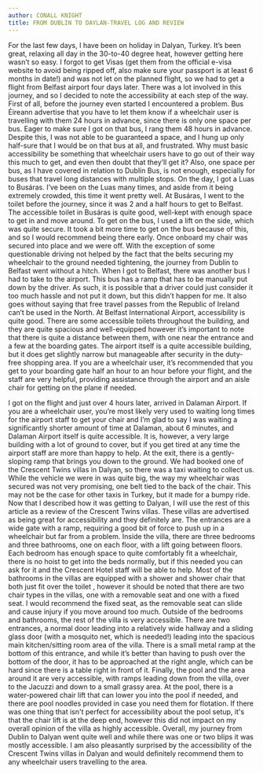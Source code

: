```yaml
---
author: CONALL KNIGHT
title: FROM DUBLIN TO DAYLAN-TRAVEL LOG AND REVIEW
---
```


For the last few days, I have been on holiday in Dalyan, Turkey. It’s been great, relaxing all
day in the 30-to-40 degree heat, however getting here wasn’t so easy. I forgot to get Visas
(get them from the official e-visa website to avoid being ripped off, also make sure your
passport is at least 6 months in date!) and was not let on the planned flight, so we had to
get a flight from Belfast airport four days later. There was a lot involved in this journey, and
so I decided to note the accessibility at each step of the way.
First of all, before the journey even started I encountered a problem. Bus Éireann advertise
that you have to let them know if a wheelchair user is travelling with them 24 hours in
advance, since there is only one space per bus. Eager to make sure I got on that bus, I rang
them 48 hours in advance. Despite this, I was not able to be guaranteed a space, and I hung
up only half-sure that I would be on that bus at all, and frustrated. Why must basic
accessibility be something that wheelchair users have to go out of their way this much to
get, and even then doubt that they’ll get it? Also, one space per bus, as I have covered in
relation to Dublin Bus, is not enough, especially for buses that travel long distances with
multiple stops.
On the day, I got a Luas to Busáras. I’ve been on the Luas many times, and aside from it
being extremely crowded, this time it went pretty well. At Busáras, I went to the toilet
before the journey, since it was 2 and a half hours to get to Belfast. The accessible toilet in
Busáras is quite good, well-kept with enough space to get in and move around. To get on
the bus, I used a lift on the side, which was quite secure. It took a bit more time to get on
the bus because of this, and so I would recommend being there early. Once onboard my
chair was secured into place and we were off.
With the exception of some questionable driving not helped by the fact that the belts
securing my wheelchair to the ground needed tightening, the journey from Dublin to Belfast
went without a hitch. When I got to Belfast, there was another bus I had to take to the
airport. This bus has a ramp that has to be manually put down by the driver. As such, it is
possible that a driver could just consider it too much hassle and not put it down, but this
didn’t happen for me. It also goes without saying that free travel passes from the Republic
of Ireland can’t be used in the North.
At Belfast International Airport, accessibility is quite good. There are some accessible toilets
throughout the building, and they are quite spacious and well-equipped however it’s
important to note that there is quite a distance between them, with one near the entrance
and a few at the boarding gates. The airport itself is a quite accessible building, but it does
get slightly narrow but manageable after security in the duty-free shopping area. If you are a
wheelchair user, it’s recommended that you get to your boarding gate half an hour to an
hour before your flight, and the staff are very helpful, providing assistance through the
airport and an aisle chair for getting on the plane if needed.

I got on the flight and just over 4 hours later, arrived in Dalaman Airport. If you are a
wheelchair user, you’re most likely very used to waiting long times for the airport staff to
get your chair and I’m glad to say I was waiting a significantly shorter amount of time at
Dalaman, about 6 minutes, and Dalaman Airport itself is quite accessible. It is, however, a
very large building with a lot of ground to cover, but if you get tired at any time the airport
staff are more than happy to help. At the exit, there is a gently-sloping ramp that brings you
down to the ground. We had booked one of the Crescent Twins villas in Dalyan, so there
was a taxi waiting to collect us. While the vehicle we were in was quite big, the way my
wheelchair was secured was not very promising, one belt tied to the back of the chair. This
may not be the case for other taxis in Turkey, but it made for a bumpy ride.
Now that I described how it was getting to Dalyan, I will use the rest of this article as a
review of the Crescent Twins villas. These villas are advertised as being great for accessibility
and they definitely are. The entrances are a wide gate with a ramp, requiring a good bit of
force to push up in a wheelchair but far from a problem. Inside the villa, there are three
bedrooms and three bathrooms, one on each floor, with a lift going between floors. Each
bedroom has enough space to quite comfortably fit a wheelchair, there is no hoist to get
into the beds normally, but if this needed you can ask for it and the Crescent Hotel staff will
be able to help. Most of the bathrooms in the villas are equipped with a shower and shower
chair that both just fit over the toilet , however it should be noted that there are two chair
types in the villas, one with a removable seat and one with a fixed seat. I would recommend
the fixed seat, as the removable seat can slide and cause injury if you move around too
much.
Outside of the bedrooms and bathrooms, the rest of the villa is very accessible. There are
two entrances, a normal door leading into a relatively wide hallway and a sliding glass door
(with a mosquito net, which is needed!) leading into the spacious main kitchen/sitting room
area of the villa. There is a small metal ramp at the bottom of this entrance, and while it’s
better than having to push over the bottom of the door, it has to be approached at the right
angle, which can be hard since there is a table right in front of it. Finally, the pool and the
area around it are very accessible, with ramps leading down from the villa, over to the
Jacuzzi and down to a small grassy area. At the pool, there is a water-powered chair lift that
can lower you into the pool if needed, and there are pool noodles provided in case you need
them for flotation. If there was one thing that isn&#39;t perfect for accessibility about the pool
setup, it&#39;s that the chair lift is at the deep end, however this did not impact on my overall
opinion of the villa as highly accessible.
Overall, my journey from Dublin to Dalyan went quite well and while there was one or two
blips it was mostly accessible. I am also pleasantly surprised by the accessibility of the
Crescent Twins villas in Dalyan and would definitely recommend them to any wheelchair
users travelling to the area.
